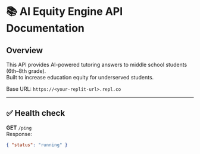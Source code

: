 # 📚 AI Equity Engine API Documentation

## Overview
This API provides AI-powered tutoring answers to middle school students (6th–8th grade).  
Built to increase education equity for underserved students.

Base URL: `https://<your-replit-url>.repl.co`

---

## ✅ Health check
**GET** `/ping`  
Response:
```json
{ "status": "running" }
